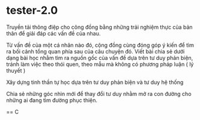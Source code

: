 # tester-2.0

Truyền tải thông điệp cho công đồng bằng những trải nghiệm thực của bản thân để giải đáp các vấn đề của nhau.

Từ vấn đề của một cá nhân nào đó, cộng đồng cùng đóng góp ý kiến để tìm ra bối cảnh tổng quan phía sau của câu chuyện đó. Viết bài chia sẻ dưới dạng bài học nhằm tìm ra nguồn gốc của vấn đề dựa trên tư duy phản biện, tránh làm việc theo thói quen, theo mẫu mà không có phương pháp luận ( lý thuyết )

Xây dựng tinh thần tự học dựa trên tư duy phản biện và tư duy hệ thống

Chia sẻ những góc nhìn mới để thay đổi tư duy nhằm mở ra con đường cho những ai đang tìm đường phục thiện.

== C
